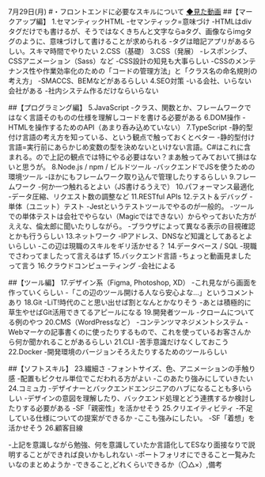 7月29日(月)
#・フロントエンドに必要なスキルについて
[◆見た動画](https://www.youtube.com/watch?v=-4y7OmfF-t8)
##【マークアップ編】
1.セマンティックHTML
-セマンティック=意味づけ
  -HTMLはdivタグだけでも書けるが、そうではなくきちんと文字ならaタグ、画像ならimgタグのように、意味づけして書けることが求められる
  -タグは暗記アプリがあるらしい。スキマ時間でやりたい
2.CSS（基礎）
3.CSS（発展）
-レスポンシブ、CSSアニメーション（Sass）など
-CSS設計の知見も大事らしい
  -CSSのメンテナンス性や作業効率化のための「コードの管理方法」と「クラス名の命名規則の考え方」
  -SMACCS、BEMなどがあるらしい
4.SEO対策
-いる会社、いらない会社がある
  -社内システム作るだけならいらない

##【プログラミング編】
5.JavaScript
-クラス、関数とか、フレームワークではなく言語そのものの仕様を理解しコードを書ける必要がある
6.DOM操作
-HTMLを操作するためのAPI（あまり呑み込めていない）
7.TypeScript
-静的型付け言語の考え方を知っている、という観点で触っておくとベター
  -静的型付け言語=実行前にあらかじめ変数の型を決めないといけない言語。C#はこれに含まれる。ので上記の観点では特にやる必要はない？まあ触ってみておいて損はないと思うが。
8.Node.js / npm / ビルドツール
-バックエンドでJSを使うための環境ツール
-ほかにもフレームワーク取り込んで管理したりするらしい
9.フレームワーク
-何か一つ触れるとよい（JS書けるうえで）
10.パフォーマンス最適化
-データ圧縮、リクエスト数の調整など
11.RESTful APIs
12.テスト＆デバッグ
-単体（ユニット）テスト
  -Jestというテストツールでやるのが一般的。
    -ツールでの単体テストは会社でやらない（Magicではできない）からやっておいた方がええな、倫太郎に聞いたりしながら。 
  -ブラウザによって異なる表示の目視確認とかも行うらしい
13.ネットワーク
-IPアドレス、DNSなど知識としてあるとよいらしい
  -この辺は現職のスキルをギリ活かせる？
14.データベース / SQL
-現職でさわってましたって言えるはず
15.バックエンド言語
-ちょっと動画見ましたって言う
16.クラウドコンピューティング
-会社による

##【ツール編】
17.デザイン系（Figma, Photoshop, XD）
-これ見ながら画面を作っていくらしい
-「この辺のツール開ける人なら安心よな…」というコメントあり
18.Git
-LiT!時代のこと思い出せば割となんとかなりそう
-あとは積極的に草生やせばGit活用できてるアピールになる
19.開発者ツール
-クロームについてる例のやつ
20.CMS（WordPressなど）
-コンテンツマネジメントシステム
-Webマーケの記事書くのに使ったりするもので、これを使っているお客さんから何か聞かれることがあるらしい
21.CLI
-苦手意識だけなくしておこう
22.Docker
-開発環境のバージョンそろえたりするためのツールらしい

##【ソフトスキル】
23.繊細さ
-フォントサイズ、色、アニメーションの手触り感
-配置もピクセル単位でこだわれる方がよい
-このあたり強みにしていきたい
24.コミュ力
-デザイナーとバックエンドエンジニアのハブになることも多いらしい
  -デザインの意図を理解したり、バックエンド処理とどう連携するか検討したりする必要がある
-SF「親密性」を活かせそう
25.クリエイティビティ
-不足している仕様についての提案ができるか
-ここも強みにしたい。
-SF「着想」を活かせそう
26.顧客目線

-上記を意識しながら勉強、何を意識していたか言語化してESなり面接なりで説明することができれば良いかもしれない
-ポートフォリオにできること一覧みたいなのまとめようか
  -できること,どれくらいできるか（〇△×）,備考


